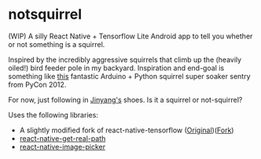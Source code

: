 # notsquirrel
(WIP) A silly React Native + Tensorflow Lite Android app to tell you whether or not something is a squirrel.

Inspired by the incredibly aggressive squirrels that climb up the (heavily oiled!) bird feeder pole in my backyard. Inspiration and end-goal is something like [this](https://www.slideshare.net/kgrandis/pycon-2012-militarizing-your-backyard-computer-vision-and-the-squirrel-hordes) fantastic Arduino + Python squirrel super soaker sentry from PyCon 2012.

For now, just following in [Jinyang's](https://www.youtube.com/watch?v=vIci3C4JkL0) shoes. Is it a squirrel or not-squirrel?

Uses the following libraries:

* A slightly modified fork of react-native-tensorflow ([Original](https://github.com/reneweb/react-native-tensorflow))([Fork](https://github.com/sometimescasey/react-native-tensorflow/tree/revision))
* [react-native-get-real-path](https://github.com/Wraptime/react-native-get-real-path)
* [react-native-image-picker](https://github.com/react-community/react-native-image-picker/)
